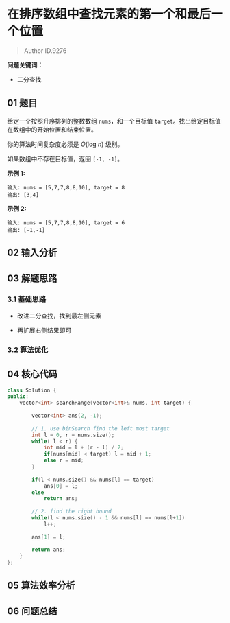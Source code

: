 # 在排序数组中查找元素的第一个和最后一个位置
> Author ID.9276 

**问题关键词：**

- 二分查找

## 01 题目

给定一个按照升序排列的整数数组 `nums`，和一个目标值 `target`。找出给定目标值在数组中的开始位置和结束位置。

你的算法时间复杂度必须是 *O*(log *n*) 级别。

如果数组中不存在目标值，返回 `[-1, -1]`。

**示例 1:**

```
输入: nums = [5,7,7,8,8,10], target = 8
输出: [3,4]
```

**示例 2:**

```
输入: nums = [5,7,7,8,8,10], target = 6
输出: [-1,-1]
```

## 02 输入分析



## 03 解题思路

### 3.1 基础思路

- 改进二分查找，找到最左侧元素

- 再扩展右侧结果即可

### 3.2 算法优化



## 04 核心代码

```c++
class Solution {
public:
    vector<int> searchRange(vector<int>& nums, int target) {
        
        vector<int> ans(2, -1);
        
        // 1. use binSearch find the left most target
        int l = 0, r = nums.size();
        while( l < r) {
            int mid = l + (r - l) / 2;
            if(nums[mid] < target) l = mid + 1;
            else r = mid;
        }
        
        if(l < nums.size() && nums[l] == target)
            ans[0] = l;
        else
            return ans;
        
        // 2. find the right bound
        while(l < nums.size() - 1 && nums[l] == nums[l+1])
            l++;
        
        ans[1] = l;
        
        return ans;
    }
};
```



## 05 算法效率分析



## 06 问题总结

